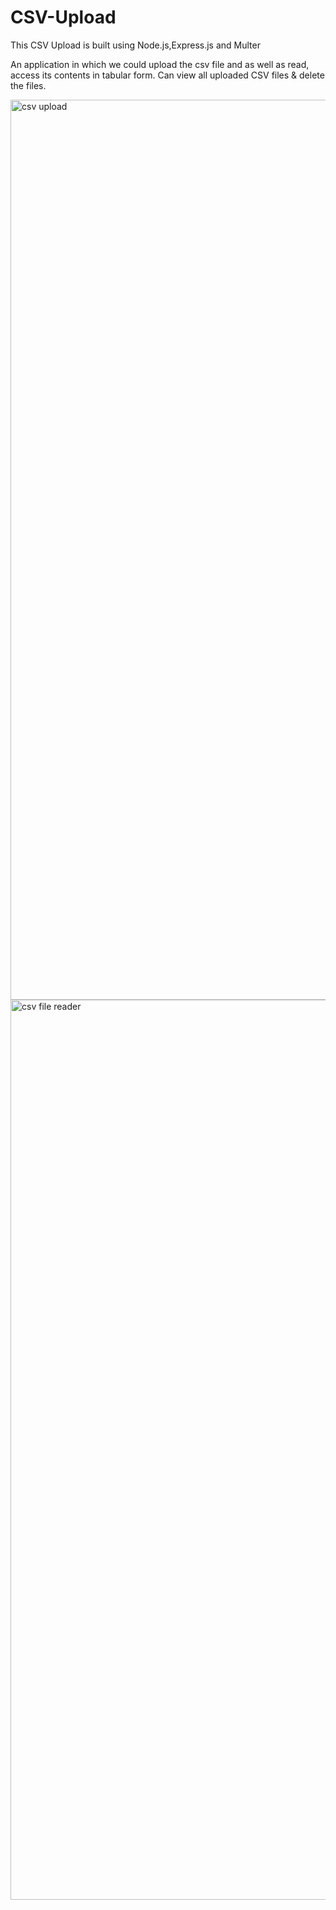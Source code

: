 # CSV-Upload

This CSV Upload is built using Node.js,Express.js and Multer

An application in which we could upload the csv file and as well as read, access its contents in tabular form. 
Can view all uploaded CSV files & delete the files.

<img width="1440" alt="csv upload " src="https://user-images.githubusercontent.com/115941802/213644554-a7976ed8-6e99-42e2-9c47-4bc2bad779fe.png">

<img width="1440" alt="csv file reader" src="https://user-images.githubusercontent.com/115941802/213644586-1ab8673a-39aa-40ea-a750-30d75592d6e7.png">
